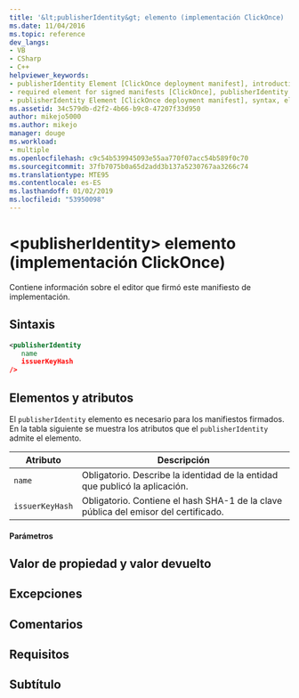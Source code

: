 ```yaml
---
title: '&lt;publisherIdentity&gt; elemento (implementación ClickOnce) | Microsoft Docs'
ms.date: 11/04/2016
ms.topic: reference
dev_langs:
- VB
- CSharp
- C++
helpviewer_keywords:
- publisherIdentity Element [ClickOnce deployment manifest], introduction
- required element for signed manifests [ClickOnce], publisherIdentity Element
- publisherIdentity Element [ClickOnce deployment manifest], syntax, elements, and attributes
ms.assetid: 34c579db-d2f2-4b66-b9c8-47207f33d950
author: mikejo5000
ms.author: mikejo
manager: douge
ms.workload:
- multiple
ms.openlocfilehash: c9c54b539945093e55aa770f07acc54b589f0c70
ms.sourcegitcommit: 37fb7075b0a65d2add3b137a5230767aa3266c74
ms.translationtype: MTE95
ms.contentlocale: es-ES
ms.lasthandoff: 01/02/2019
ms.locfileid: "53950098"
---
```

# <a name="ltpublisheridentitygt-element-clickonce-deployment"></a>&lt;publisherIdentity&gt; elemento (implementación ClickOnce)
Contiene información sobre el editor que firmó este manifiesto de implementación.  
  
## <a name="syntax"></a>Sintaxis  
  
```xml  
<publisherIdentity  
   name  
   issuerKeyHash  
/>  
```  
  
## <a name="elements-and-attributes"></a>Elementos y atributos  
 El `publisherIdentity` elemento es necesario para los manifiestos firmados. En la tabla siguiente se muestra los atributos que el `publisherIdentity` admite el elemento.  
  
|Atributo|Descripción|  
|---------------|-----------------|  
|`name`|Obligatorio. Describe la identidad de la entidad que publicó la aplicación.|  
|`issuerKeyHash`|Obligatorio. Contiene el hash SHA-1 de la clave pública del emisor del certificado.|  
  
#### <a name="parameters"></a>Parámetros  
  
## <a name="property-valuereturn-value"></a>Valor de propiedad y valor devuelto  
  
## <a name="exceptions"></a>Excepciones  
  
## <a name="remarks"></a>Comentarios  
  
## <a name="requirements"></a>Requisitos  
  
## <a name="subhead"></a>Subtítulo